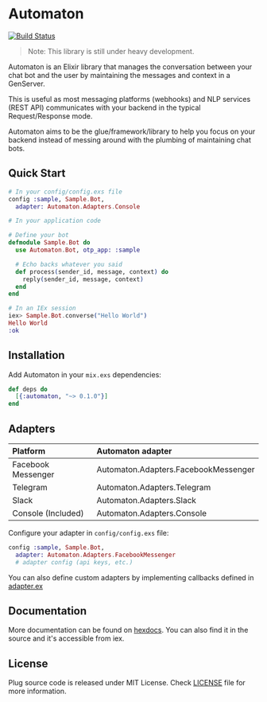 # Automaton

[![Build Status](https://semaphoreci.com/api/v1/tslim/automaton/branches/master/shields_badge.svg)](https://semaphoreci.com/tslim/automaton)

> Note: This library is still under heavy development.

Automaton is an Elixir library that manages the conversation between your chat bot and the user by maintaining the messages and context in a GenServer.

This is useful as most messaging platforms (webhooks) and NLP services (REST API) communicates with your backend in the typical Request/Response mode.

Automaton aims to be the glue/framework/library to help you focus on your backend instead of messing around with the plumbing of maintaining chat bots.

## Quick Start

```elixir
# In your config/config.exs file
config :sample, Sample.Bot,
  adapter: Automaton.Adapters.Console

# In your application code

# Define your bot
defmodule Sample.Bot do
  use Automaton.Bot, otp_app: :sample

  # Echo backs whatever you said
  def process(sender_id, message, context) do
    reply(sender_id, message, context)
  end
end

# In an IEx session
iex> Sample.Bot.converse("Hello World")
Hello World
:ok
```

## Installation

Add Automaton in your `mix.exs` dependencies:

  ```elixir
  def deps do
    [{:automaton, "~> 0.1.0"}]
  end
  ```

## Adapters

Platform          | Automaton adapter
:-----------------| :------------------------
Facebook Messenger| Automaton.Adapters.FacebookMessenger
Telegram          | Automaton.Adapters.Telegram
Slack             | Automaton.Adapters.Slack
Console (Included)| Automaton.Adapters.Console

Configure your adapter in `config/config.exs` file:

```elixir
config :sample, Sample.Bot,
  adapter: Automaton.Adapters.FacebookMessenger
  # adapter config (api keys, etc.)
```

You can also define custom adapters by implementing callbacks defined in
[adapter.ex](https://github.com/flexnode/automaton/blob/master/lib/automaton/adapter.ex)

## Documentation

More documentation can be found on [hexdocs](https://hex.pm/automaton). You can also find it in the source and it's accessible from iex.

## License

Plug source code is released under MIT License.
Check [LICENSE](https://github.com/flexnode/automaton/blob/master/LICENSE.md) file for more information.
